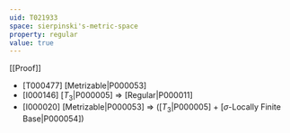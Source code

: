 ```yaml
---
uid: T021933
space: sierpinski's-metric-space
property: regular
value: true
---
```

[[Proof]]

* [T000477] [Metrizable|P000053]
* [I000146] [$T_3$|P000005] => [Regular|P000011]
* [I000020] [Metrizable|P000053] => ([$T_3$|P000005] + [$\sigma$-Locally Finite Base|P000054])

